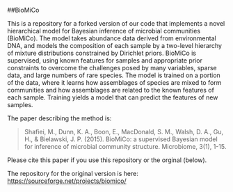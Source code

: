 ##BioMiCo

This is a repository for a forked version of our code that implements a novel hierarchical model for Bayesian inference of microbial communities (BioMiCo). The model takes abundance data derived from environmental DNA, and models the composition of each sample by a two-level hierarchy of mixture distributions constrained by Dirichlet priors. BioMiCo is supervised, using known features for samples and appropriate prior constraints to overcome the challenges posed by many variables, sparse data, and large numbers of rare species. The model is trained on a portion of the data, where it learns how assemblages of species are mixed to form communities and how assemblages are related to the known features of each sample. Training yields a model that can predict the features of new samples.

The paper describing the method is:

>Shafiei, M., Dunn, K. A., Boon, E., MacDonald, S. M., Walsh, D. A., Gu, H., & Bielawski, J. P. (2015). BioMiCo: a supervised Bayesian model for inference of microbial community structure. Microbiome, 3(1), 1-15.

Please cite this paper if you use this repository or the orginal (below).

The repository for the original version is here:  https://sourceforge.net/projects/biomico/
